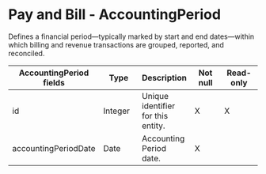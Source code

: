 # Pay and Bill - AccountingPeriod

Defines a financial period—typically marked by start and end dates—within which billing and revenue transactions are grouped, reported, and reconciled.

<table>
    <colgroup>
        <col width="20%" />
        <col width="20%" />
        <col width="20%" />
        <col width="20%" />
        <col width="20%" />
    </colgroup>
    <thead>
        <tr class="header">
            <th>AccountingPeriod fields</th>
            <th>Type</th>
            <th>Description</th>
            <th>Not null</th>
            <th>Read-only</th>
        </tr>
    </thead>
    <tbody>
        <tr class="even">
            <td>id</td>
            <td>Integer</td>
            <td>Unique identifier for this entity.</td>
            <td>X</td>
            <td>X</td>
        </tr>
        <tr class="odd">
            <td>accountingPeriodDate</td>
            <td>Date</td>
            <td>Accounting Period date.</td>
            <td>X</td>
            <td></td>
        </tr>
    </tbody>
</table>